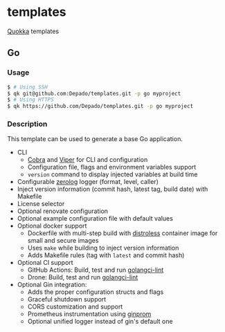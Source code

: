 # templates

[Quokka](https://github.com/Depado/quokka) templates

## Go

### Usage

```sh
$ # Using SSH
$ qk git@github.com:Depado/templates.git -p go myproject
$ # Using HTTPS
$ qk https://github.com/Depado/templates.git -p go myproject
```

### Description

This template can be used to generate a base Go application.

- CLI
    - [Cobra](https://github.com/spf13/cobra) and [Viper](https://github.com/spf13/viper)
      for CLI and configuration
    - Configuration file, flags and environment variables support
    - `version` command to display injected variables at build time
- Configurable [zerolog](https://github.com/rs/zerolog) logger (format, level, caller)
- Inject version information (commit hash, latest tag, build date) with Makefile
- License selector
- Optional renovate configuration
- Optional example configuration file with default values
- Optional docker support
    - Dockerfile with multi-step build with [distroless](https://github.com/GoogleContainerTools/distroless)
      container image for small and secure images
    - Uses `make` while building to inject version information
    - Adds Makefile rules (tag with `latest` and commit hash)
- Optional CI support
    - GitHub Actions: Build, test and run [golangci-lint](https://github.com/golangci/golangci-lint)
    - Drone: Build, test and run [golangci-lint](https://github.com/golangci/golangci-lint)
- Optional Gin integration:
    - Adds the proper configuration structs and flags
    - Graceful shutdown support
    - CORS customization and support
    - Prometheus instrumentation using [ginprom](https://github.com/Depado/ginprom)
    - Optional unified logger instead of gin's default one

